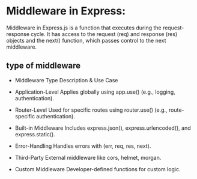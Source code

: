 # Middleware in Express:

Middleware in Express.js is a function that executes during the request-response cycle. It has access to the request (req) and response (res) objects and the next() function, which passes control to the next middleware.

## type of middleware

- Middleware Type	Description & Use Case

- Application-Level	Applies globally using app.use() (e.g., logging, authentication).

- Router-Level	Used for specific routes using router.use() (e.g., route-specific authentication).

- Built-in Middleware	Includes express.json(), express.urlencoded(), and express.static().

- Error-Handling	Handles errors with (err, req, res, next).

- Third-Party	External middleware like cors, helmet, morgan.

- Custom Middleware	Developer-defined functions for custom logic.





